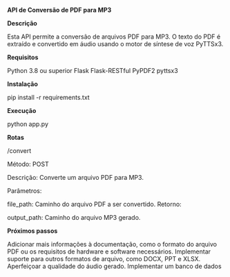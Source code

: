 
**API de Conversão de PDF para MP3**

**Descrição**

Esta API permite a conversão de arquivos PDF para MP3. O texto do PDF é extraído e convertido em áudio usando o motor de síntese de voz PyTTSx3.

**Requisitos**

Python 3.8 ou superior
Flask
Flask-RESTful
PyPDF2
pyttsx3

**Instalação**

pip install -r requirements.txt

**Execução**

python app.py

**Rotas** 

/convert

Método: POST

Descrição: Converte um arquivo PDF para MP3.

Parâmetros:

file_path: Caminho do arquivo PDF a ser convertido.
Retorno:

output_path: Caminho do arquivo MP3 gerado.

**Próximos passos**

Adicionar mais informações à documentação, como o formato do arquivo PDF ou os requisitos de hardware e software necessários.
Implementar suporte para outros formatos de arquivo, como DOCX, PPT e XLSX.
Aperfeiçoar a qualidade do áudio gerado.
Implementar um banco de dados
